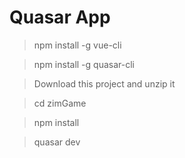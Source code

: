# Quasar App

>npm install -g vue-cli

>npm install -g quasar-cli

>Download this project and unzip it

>cd zimGame

>npm install

>quasar dev


